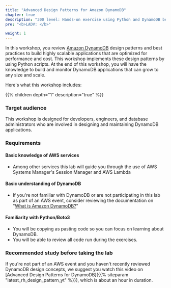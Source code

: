 ```yaml
---
title: "Advanced Design Patterns for Amazon DynamoDB"
chapter: true
description: "300 level: Hands-on exercise using Python and DynamoDB best practices."
pre: "<b>LADV: </b>"

weight: 1
---
```

In this workshop, you review [Amazon DynamoDB](https://docs.aws.amazon.com/amazondynamodb/latest/developerguide/Introduction.html) design patterns and best practices to build highly scalable applications that are optimized for performance and cost. This workshop implements these design patterns by using Python scripts. At the end of this workshop, you will have the knowledge to build and monitor DynamoDB applications that can grow to any size and scale.

Here's what this workshop includes:

{{% children  depth="1" description="true" %}}

### Target audience

This workshop is designed for developers, engineers, and database administrators who are involved in designing and maintaining DynamoDB applications.

### Requirements
#### Basic knowledge of AWS services
- Among other services this lab will guide you through the use of AWS Systems Manager's Session Manager and AWS Lambda

#### Basic understanding of DynamoDB
- If you're not familiar with DynamoDB or are not participating in this lab as part of an AWS event, consider reviewing the documentation on "[What is Amazon DynamoDB?](https://docs.aws.amazon.com/amazondynamodb/latest/developerguide/Introduction.html)"

#### Familiarity with Python/Boto3
- You will be copying as pasting code so you can focus on learning about DynamoDB.
- You will be able to review all code run during the exercises.


### Recommended study before taking the lab

If you're not part of an AWS event and you haven't recently reviewed DynamoDB design concepts, we suggest you watch this video on [Advanced Design Patterns for DynamoDB]({{% siteparam "latest_rh_design_pattern_yt" %}}), which is about an hour in duration.
